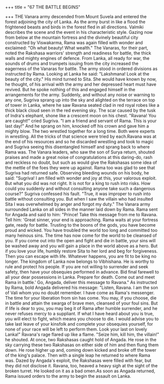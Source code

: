+++
title = "67 THE BATTLE BEGINS"

+++
THE Vanara army descended from
Mount Suvela and entered the forest
adjoining the city of Lanka. As the army
burst in like a flood the frightened beasts
and birds in the forest fled in all
directions.
Valmiki describes the scene and the
event in his characteristic style. Gazing
now from below at the mountain fortress
and the divinely beautiful city constructed
by Viswakarma, Rama was again filled
with wonder and exclaimed:
"Oh what beauty! What wealth."
The Vanaras, for their part, noted the
Rakshasa warriors' strength and readiness
for battle, the thick walls and mighty
engines of defence.
From Lanka, all ready for war, the
sounds of drums and trumpets issuing
from the city increased the eagerness of
the Vanaras for battle. The army stood in
ordered divisions as instructed by Rama.
Looking
at
Lanka
he
said:
"Lakshmana! Look at the beauty of the
city."
His mind turned to Sita. She would
have known by now, he thought, of his
arrival with the army and her depressed
heart must have revived. But he spoke
nothing of this and engaged himself in the
arrangements for the army.
Suddenly, and without any noise or
warning to any one, Sugriva sprang up
into the sky and alighted on the terrace on
top of tower in Lanka, where he saw
Ravana seated clad in red royal robes like
a thick black cloud seen in the red evening
sky. The scar caused by the tusk of Indra's
elephant, shone like a crescent moon on
his chest.
"Ravana! You are caught!" cried
Sugriva. "I am a friend and servant of
Rama. This is your last day!"
And he sprang on him, knocked off his
crown and gave him a mighty blow. The
two wrestled together for a long time.
Both were experts in wrestling. All the
tricks of that science were tried by each.Ravana was at the end of his resources
and so he discarded wrestling and took to
magic
and
Sugriva
seeing
this
disentangled himself and sprang back to
where Rama was.
The Vanara leaders, who saw the son
of Surya return, shouted praises and made
a great noise of congratulations at this
daring-do, rash and reckless no doubt, but
such as would give the Rakshasas some
idea of the mettle of the foes they were up
against.
Rama too was glad to see that Sugriva
had returned safe. Observing bleeding
wounds on his body, he said:
"Sugriva! I am filled with wonder and
joy at this, your valorous exploit. But
what you did was not right. It is not for a
king to rush into risks. How could you
suddenly and without consulting anyone
take such a dangerous course?"
Sugriva confessed his fault.
"True, it was improper to rush into
battle without consulting you. But when I
saw the villain who had insulted Sita I
was overwhelmed by anger and forgot my
duty."
The Vanara army surrounded Lanka on
all sides in the manner laid down by
Rama.
Rama sent for Angada and said to him:
"Prince! Take this message from me to
Ravana. Tell him: 'Great sinner, your end
is approaching. Rama waits at your
fortress gate, ready for battle. Trusting to
the boons of the gods, you have become
proud and wicked. You have troubled the
world too long and committed too many
heinous sins. The time has now come for
the world to be cleansed of you. If you
come out into the open and fight and die
in battle, your sins will be washed away
and you will gain a place in the world
above as a hero. But if you love your life,
humbly restore Sita to her lord and beg for
forgiveness. Then you can escape with
life. Whatever happens, you are fit to be
king no longer. The kingdom of Lanka
now belongs to Vibhishana. He is worthy
to rule and protect his people. If you are
not willing to surrender and seek safety,
then have your obsequies performed in
advance. Bid final farewell to all your
dear possessions in Lanka. Prepare for
death. Come out and meet Rama in battle.'
Go, Angada, deliver this message to
Ravana."
As instructed by Rama, bold Angada
delivered his message: "Listen, Ravana. I
am the son of Vali whom you no doubt
remember. I have come as Rama's
messenger. The time for your liberation
from sin has come. You may, if you
choose, die in battle and attain the swarga
of brave men, cleansed of your foul sins.
But if life is dear to you, you may beg it
of Rama after humble surrender, and he
never refuses mercy to a suppliant. If what
I have heard about you is true, you will
elect to fight, which means you choose to
die. I would advise you to take last leave
of your kinsfolk and complete your
obsequies yourself, for none of your race
will be left to perform them. Look your
last on lovely Lanka!"
Ravana's rage flared up like a flame.
"Seize him, kill him, the villain!" he
shouted.
At once, two Rakshasas caught hold of
Angada. He rose in the sky carrying these
two Rakshasas on either side of him and
then flung them down.
He rose higher up and, coming down
kicked and broke off the tower of the
king's palace. Then with a single leap he
returned to where Rama was.
Dazed by Angada's exploit, the
Rakshasas were filled with fear, but they
did not disclose it. Ravana, too, heaved a
heavy sigh at the sight of the broken
turret. He looked on it as a bad omen.As soon as Angada returned, Rama
issued orders to the army to begin the
assault on Lanka.